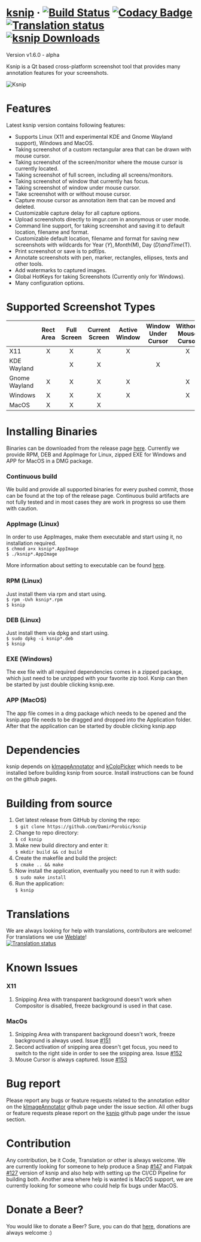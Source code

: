 # [ksnip](http://ksnip.org/) &middot; [![Build Status](https://travis-ci.org/DamirPorobic/ksnip.svg?branch=master)](https://travis-ci.org/DamirPorobic/ksnip) [![Codacy Badge](https://api.codacy.com/project/badge/Grade/94558bfc42d1466fae691a646cfe3f09)](https://www.codacy.com/app/DamirPorobic/ksnip?utm_source=github.com&amp;utm_medium=referral&amp;utm_content=DamirPorobic/ksnip&amp;utm_campaign=Badge_Grade) [![Translation status](https://hosted.weblate.org/widgets/ksnip/-/translations/svg-badge.svg)](https://hosted.weblate.org/engage/ksnip/?utm_source=widget) [![ksnip Downloads](https://img.shields.io/github/downloads/damirporobic/ksnip/total.svg)](https://github.com/damirporobic/ksnip/releases)


Version v1.6.0 - alpha

Ksnip is a Qt based cross-platform screenshot tool that provides many annotation features 
for your screenshots.

![Ksnip](https://i.imgur.com/TsDWwXC.png "Ksnip with annotations")


# Features
Latest ksnip version contains following features:
* Supports Linux (X11 and experimental KDE and Gnome Wayland support), Windows and MacOS.
* Taking screenshot of a custom rectangular area that can be drawn with mouse cursor.
* Taking screenshot of the screen/monitor where the mouse cursor is currently located.
* Taking screenshot of full screen, including all screens/monitors.
* Taking screenshot of window that currently has focus.
* Taking screenshot of window under mouse cursor.
* Take screenshot with or without mouse cursor.
* Capture mouse cursor as annotation item that can be moved and deleted.
* Customizable capture delay for all capture options.
* Upload screenshots directly to imgur.com in anonymous or user mode.
* Command line support, for taking screenshot and saving it to default location, filename and format.
* Customizable default location, filename and format for saving new screenshots with wildcards for Year ($Y), Month ($M), Day ($D) and Time ($T).
* Print screenshot or save is to pdf/ps.
* Annotate screenshots with pen, marker, rectangles, ellipses, texts and other tools.
* Add watermarks to captured images.
* Global HotKeys for taking Screenshots (Currently only for Windows).
* Many configuration options.


# Supported Screenshot Types
|              | Rect Area | Full Screen | Current Screen | Active Window | Window Under Cursor | Without Mouse Cursor |
| -------------|:---------:|:-----------:|:--------------:|:-------------:|:-------------------:|:--------------------:|
| X11          | X         | X           | X              | X             |                     | X                    |
| KDE Wayland  |           | X           | X              |               | X                   |                      |
| Gnome Wayland| X         | X           | X              | X             |                     | X                    |
| Windows      | X         | X           | X              | X             |                     | X                    |
| MacOS        | X         | X           | X              |               |                     |                      |


# Installing Binaries
Binaries can be downloaded from the release page [here](https://github.com/damirporobic/ksnip/releases). Currently we 
provide RPM, DEB and AppImage for Linux, zipped EXE for Windows and APP for MacOS in a DMG package.

### Continuous build
We build and provide all supported binaries for every pushed commit, those can be found at the top of the
release page. Continuous build artifacts are not fully tested and in most cases they are work in progress
so use them with caution.

### AppImage (Linux)
In order to use AppImages, make them executable and start using it, no installation required.  
`$ chmod a+x ksnip*.AppImage`  
`$ ./ksnip*.AppImage`

More information about setting to executable can be found [here](https://discourse.appimage.org/t/how-to-make-an-appimage-executable/80).

### RPM (Linux)
Just install them via rpm and start using.  
`$ rpm -Uvh ksnip*.rpm`  
`$ ksnip`  

### DEB (Linux)
Just install them via dpkg and start using.  
`$ sudo dpkg -i ksnip*.deb`  
`$ ksnip`  

### EXE (Windows)
The exe file with all required dependencies comes in a zipped package, which just need to be unzipped 
with your favorite zip tool. Ksnip can then be started by just double clicking ksnip.exe.

### APP (MacOS)
The app file comes in a dmg package which needs to be opened and the ksnip.app file needs to be dragged 
and dropped into the Application folder. After that the application can be started by double clicking ksnip.app


# Dependencies
ksnip depends on [kImageAnnotator](https://github.com/DamirPorobic/kImageAnnotator) and [kColoPicker](https://github.com/DamirPorobic/kColorPicker) which needs
to be installed before building ksnip from source. Install instructions can be found on the github pages.


# Building from source
1. Get latest release from GitHub by cloning the repo:  
    `$ git clone https://github.com/DamirPorobic/ksnip`  
2. Change to repo directory:  
    `$ cd ksnip`  
3. Make new build directory and enter it:  
    `$ mkdir build && cd build`  
4. Create the makefile and build the project:  
    `$ cmake .. && make`  
5. Now install the application, eventually you need to run it with sudo:  
    `$ sudo make install`  
6. Run the application:  
    `$ ksnip`  


# Translations
We are always looking for help with translations, contributors are welcome!  
For translations we use [Weblate](https://hosted.weblate.org/projects/ksnip/translations/)!  
[![Translation status](https://hosted.weblate.org/widgets/ksnip/-/translations/multi-green.svg)](https://hosted.weblate.org/engage/ksnip/?utm_source=widget)


# Known Issues

### X11
1. Snipping Area with transparent background doesn't work when Compositor is disabled, freeze background is used in that case.

### MacOs
1. Snipping Area with transparent background doesn't work, freeze background is always used. Issue [#151](https://github.com/DamirPorobic/ksnip/issues/151)
2. Second activation of snipping area doesn't get focus, you need to switch to the right side in order to see the snipping area. Issue [#152](https://github.com/DamirPorobic/ksnip/issues/152)
3. Mouse Cursor is always captured. Issue [#153](https://github.com/DamirPorobic/ksnip/issues/153)


# Bug report
Please report any bugs or feature requests related to the annotation editor on the [kImageAnnotator](https://github.com/DamirPorobic/kImageAnnotator/issues) github page under the issue section.
All other bugs or feature requests please report on the [ksnip](https://github.com/DamirPorobic/ksnip/issues) github page under the issue section.

# Contribution
Any contribution, be it Code, Translation or other is always welcome. We are currently looking for someone to help produce a Snap [#147](https://github.com/DamirPorobic/ksnip/issues/147) and Flatpak [#127](https://github.com/DamirPorobic/ksnip/issues/127) 
version of ksnip and also help with setting up the CI/CD Pipeline for building both. Another area where help is wanted is MacOS support, we are currently looking for someone who
could help fix bugs under MacOS.

# Donate a Beer?
You would like to donate a Beer? Sure, you can do that [here](https://paypal.com/paypalme2/damirporobic), donations are always welcome :)
